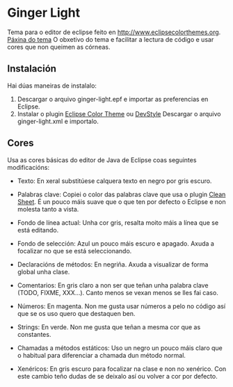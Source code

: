 # Ginger Light
Tema para o editor de eclipse feito en http://www.eclipsecolorthemes.org.
[Páxina do tema](http://www.eclipsecolorthemes.org/?view=theme&id=51805)
O obxetivo do tema e facilitar a lectura de código e usar cores que non queimen as córneas.

## Instalación
Hai dúas maneiras de instalalo:
1. Descargar o arquivo ginger-light.epf e importar as preferencias en Eclipse.
2. Instalar o plugin [Eclipse Color Theme](http://marketplace.eclipse.org/content/eclipse-color-theme) ou [DevStyle](https://www.genuitec.com/products/devstyle/)
Descargar o arquivo ginger-light.xml e importalo.

## Cores
Usa as cores básicas do editor de Java de Eclipse coas seguintes modificacións:
+ Texto: En xeral substitúese calquera texto en negro por gris escuro.

+ Palabras clave: Copiei o color das palabras clave que usa o plugin [Clean Sheet](http://www.codeaffine.com/2015/11/04/clean-sheet-an-ergonomic-eclipse-theme-for-windows-10/). É un pouco máis suave que o que ten por defecto o Eclipse e non molesta tanto a vista.

+ Fondo de línea actual: Unha cor gris, resalta moito máis a línea que se está editando.

+ Fondo de selección: Azul un pouco máis escuro e apagado. Axuda a focalizar no que se está seleccionando.

+ Declaracións de métodos: En negriña. Axuda a visualizar de forma global unha clase.

+ Comentarios: En gris claro a non ser que teñan unha palabra clave (TODO, FIXME, XXX...). Canto menos se vexan menos se lles fai caso.

+ Números: En magenta. Non me gusta usar números a pelo no código así que se os uso quero que destaquen ben.

+ Strings: En verde. Non me gusta que teñan a mesma cor que as constantes.

+ Chamadas a métodos estáticos: Uso un negro un pouco máis claro que o habitual para diferenciar a chamada dun método normal.

+ Xenéricos: En gris escuro para focalizar na clase e non no xenérico. Con este cambio teño dudas de se deixalo así ou volver a cor por defecto.
